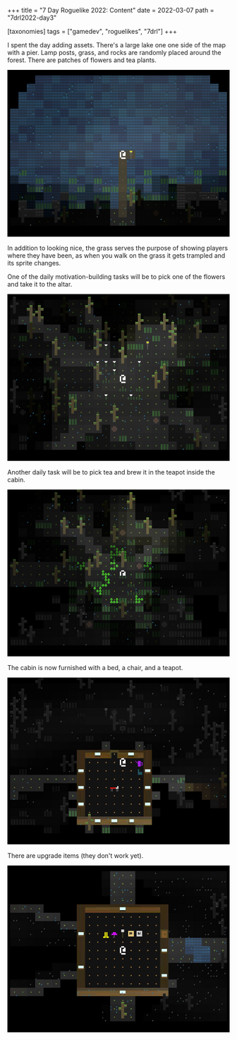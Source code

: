 +++
title = "7 Day Roguelike 2022: Content"
date = 2022-03-07
path = "7drl2022-day3"

[taxonomies]
tags = ["gamedev", "roguelikes", "7drl"]
+++

I spent the day adding assets. There's a large lake one one side of the map with a pier.
Lamp posts, grass, and rocks are randomly placed around the forest.
There are patches of flowers and tea plants.

![1.png](1.png)

In addition to looking nice, the grass serves the purpose of showing players where they
have been, as when you walk on the grass it gets trampled and its sprite changes.

<!-- more -->

One of the daily motivation-building tasks will be to pick one of the flowers and take it to
the altar.

![5.png](5.png)

Another daily task will be to pick tea and brew it in the teapot inside the cabin.

![2.png](2.png)

The cabin is now furnished with a bed, a chair, and a teapot.

![3.png](3.png)

There are upgrade items (they don't work yet).

![4.png](4.png)
